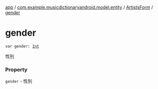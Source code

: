 [app](../../index.md) / [com.example.musicdictionaryandroid.model.entity](../index.md) / [ArtistsForm](index.md) / [gender](./gender.md)

# gender

`var gender: `[`Int`](https://kotlinlang.org/api/latest/jvm/stdlib/kotlin/-int/index.html)

性別

### Property

`gender` - 性別